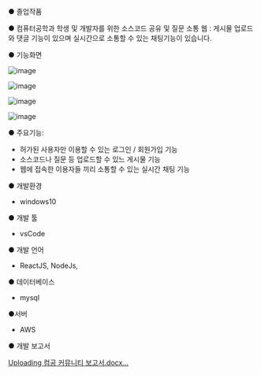 ● 졸업작품

● 컴퓨터공학과 학생 및 개발자를 위한 소스코드 공유 및 질문 소통 웹 
: 게시물 업로드와 댓글 기능이 있으며 실시간으로 소통할 수 있는 채팅기능이 있습니다.

● 기능화면

![image](https://github.com/Hwije-Jung/com_community/assets/66118485/4e21914c-ed79-4d12-82da-114d992b59cb)

![image](https://github.com/Hwije-Jung/com_community/assets/66118485/79bd44c7-e0f8-4e60-9697-3e4c0511c40e)

![image](https://github.com/Hwije-Jung/com_community/assets/66118485/30a7cd9c-d54c-42f4-a0e1-bc5b55d09267)

![image](https://github.com/Hwije-Jung/com_community/assets/66118485/cc21ed7b-41be-44a8-9ac0-553c82e18b8f)


● 주요기능:

- 허가된 사용자만 이용할 수 있는 로그인 / 회원가입 기능
- 소스코드나 질문 등 업로드할 수 있느 게시물 기능
- 웹에 접속한 이용자들 끼리 소통할 수 있는 실시간 채팅 기능

● 개발환경
 - windows10
   

● 개발 툴 
 - vsCode
   

● 개발 언어
 - ReactJS, NodeJs,
   

● 데이터베이스
 - mysql
   

●서버
 - AWS
   

● 개발 보고서

[Uploading 컴공 커뮤니티 보고서.docx…]()
